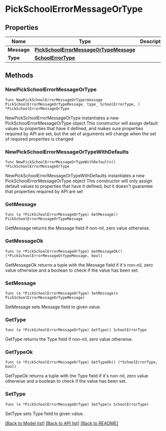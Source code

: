 # PickSchoolErrorMessageOrType

## Properties

Name | Type | Description | Notes
------------ | ------------- | ------------- | -------------
**Message** | [**PickSchoolErrorMessageOrTypeMessage**](PickSchoolErrorMessageOrTypeMessage.md) |  | 
**Type** | [**SchoolErrorType**](SchoolErrorType.md) |  | 

## Methods

### NewPickSchoolErrorMessageOrType

`func NewPickSchoolErrorMessageOrType(message PickSchoolErrorMessageOrTypeMessage, type_ SchoolErrorType, ) *PickSchoolErrorMessageOrType`

NewPickSchoolErrorMessageOrType instantiates a new PickSchoolErrorMessageOrType object
This constructor will assign default values to properties that have it defined,
and makes sure properties required by API are set, but the set of arguments
will change when the set of required properties is changed

### NewPickSchoolErrorMessageOrTypeWithDefaults

`func NewPickSchoolErrorMessageOrTypeWithDefaults() *PickSchoolErrorMessageOrType`

NewPickSchoolErrorMessageOrTypeWithDefaults instantiates a new PickSchoolErrorMessageOrType object
This constructor will only assign default values to properties that have it defined,
but it doesn't guarantee that properties required by API are set

### GetMessage

`func (o *PickSchoolErrorMessageOrType) GetMessage() PickSchoolErrorMessageOrTypeMessage`

GetMessage returns the Message field if non-nil, zero value otherwise.

### GetMessageOk

`func (o *PickSchoolErrorMessageOrType) GetMessageOk() (*PickSchoolErrorMessageOrTypeMessage, bool)`

GetMessageOk returns a tuple with the Message field if it's non-nil, zero value otherwise
and a boolean to check if the value has been set.

### SetMessage

`func (o *PickSchoolErrorMessageOrType) SetMessage(v PickSchoolErrorMessageOrTypeMessage)`

SetMessage sets Message field to given value.


### GetType

`func (o *PickSchoolErrorMessageOrType) GetType() SchoolErrorType`

GetType returns the Type field if non-nil, zero value otherwise.

### GetTypeOk

`func (o *PickSchoolErrorMessageOrType) GetTypeOk() (*SchoolErrorType, bool)`

GetTypeOk returns a tuple with the Type field if it's non-nil, zero value otherwise
and a boolean to check if the value has been set.

### SetType

`func (o *PickSchoolErrorMessageOrType) SetType(v SchoolErrorType)`

SetType sets Type field to given value.



[[Back to Model list]](../README.md#documentation-for-models) [[Back to API list]](../README.md#documentation-for-api-endpoints) [[Back to README]](../README.md)


